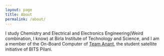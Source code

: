 ```yaml
---
layout: page
title: About
permalink: /about/
---
```


I study Chemistry and Electrical and Electronics Engineering(Weird combination, I know) at Birla Institute of Technology and Science, and I am a member of the On-Board Computer of [Team Anant](http://team-anant.org/), the student satellite initiative of BITS Pilani.
